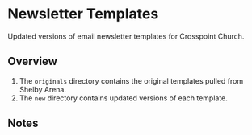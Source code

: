 # Newsletter Templates

Updated versions of email newsletter templates for Crosspoint Church.

## Overview

1. The `originals` directory contains the original templates pulled from Shelby Arena.
2. The `new` directory contains updated versions of each template.

## Notes
